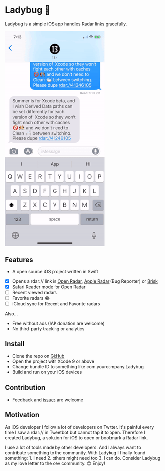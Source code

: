 # Ladybug 🐞

Ladybug is a simple iOS app handles Radar links gracefully.

![](demo.gif)

## Features

- A open source iOS project written in Swift
- [x] Opens a rdar:// link in [Open Radar](https://openradar.appspot.com/), [Apple Radar](https://bugreport.apple.com/) (Bug Reporter) or [Brisk](https://github.com/br1sk/brisk-ios)
- [x] Safari Reader mode for Open Radar
- [ ] Recent viewed radars
- [ ] Favorite radars 😂
- [ ] iCloud sync for Recent and Favorite radars

Also... 

- Free without ads (IAP donation are welcome)
- No third-party tracking or analytics

## Install

- Clone the repo on [GitHub](https://github.com/ethanhuang13/ladybug)
- Open the project with Xcode 9 or above
- Change bundle ID to something like com.yourcompany.Ladybug
- Build and run on your iOS devices

## Contribution 

- Feedback and [issues](https://github.com/ethanhuang13/ladybug/issues/new) are welcome

## Motivation

As iOS developer I follow a lot of developers on Twitter. It's painful every time I saw a rdar:// in Tweetbot but cannot tap it to open. Therefore I created Ladybug, a solution for iOS to open or bookmark a Radar link. 

I use a lot of tools made by other developers. And I always want to contribute something to the community. With Ladybug I finally found something: 1. I need 2. others might need too 3. I can do. Consider Ladybug as my love letter to the dev community. 😍 Enjoy!
